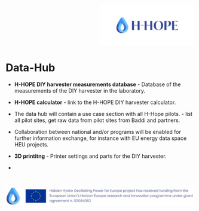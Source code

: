 <div align="right">
<img src="/images/Logo_istituzionale.png" alt="drawing" width="250"/>
</div>

# Data-Hub


- **H-HOPE DIY harvester measurements database** - Database of the measurements of the DIY harvester in the laboratory.
- **H-HOPE calculator** - link to the H-HOPE DIY harvester calculator.
- The data hub will contain a use case section with all H-Hope pilots. - list all pilot sites, get raw data from pilot sites from Baddi and partners.
- Collaboration between national and/or programs will be enabled for further information exchange, for instance with EU energy data space HEU projects.

- **3D printitng** - Printer settings and parts for the DIY harvester.
- 
&nbsp;
&nbsp;
&nbsp;

<div align="center">
<img src="./images/H-HOPE_footer.JPG" alt="drawing" width="1472"/>
</div>
